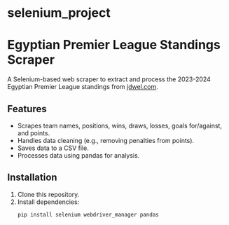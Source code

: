 # selenium_project
# Egyptian Premier League Standings Scraper

A Selenium-based web scraper to extract and process the 2023-2024 Egyptian Premier League standings from [jdwel.com](https://jdwel.com/).

## Features
- Scrapes team names, positions, wins, draws, losses, goals for/against, and points.
- Handles data cleaning (e.g., removing penalties from points).
- Saves data to a CSV file.
- Processes data using pandas for analysis.

## Installation
1. Clone this repository.
2. Install dependencies:
   ```bash
   pip install selenium webdriver_manager pandas

